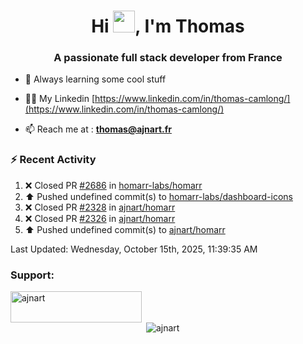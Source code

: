 <h1 align="center">Hi <img height="35px" src="https://raw.githubusercontent.com/MartinHeinz/MartinHeinz/master/wave.gif" width="35px"/>, I'm Thomas</h1>
<h3 align="center">A passionate full stack developer from France</h3>

- 🌱 Always learning some cool stuff 

- 👨‍💻 My Linkedin [https://www.linkedin.com/in/thomas-camlong/](https://www.linkedin.com/in/thomas-camlong/)

- 📫 Reach me at : **thomas@ajnart.fr**

### :zap: Recent Activity

<!--RECENT_ACTIVITY:start-->
1. ❌ Closed PR [#2686](undefined) in [homarr-labs/homarr](https://github.com/homarr-labs/homarr)<br>
2. ⬆️ Pushed undefined commit(s) to [homarr-labs/dashboard-icons](https://github.com/homarr-labs/dashboard-icons)<br>
3. ❌ Closed PR [#2328](undefined) in [ajnart/homarr](https://github.com/ajnart/homarr)<br>
4. ❌ Closed PR [#2326](undefined) in [ajnart/homarr](https://github.com/ajnart/homarr)<br>
5. ⬆️ Pushed undefined commit(s) to [ajnart/homarr](https://github.com/ajnart/homarr)<br>
<!--RECENT_ACTIVITY:end-->

<!--RECENT_ACTIVITY:last_update-->
Last Updated: Wednesday, October 15th, 2025, 11:39:35 AM
<!--RECENT_ACTIVITY:last_update_end-->
<h3 align="left">Support:</h3>
<p><a href="https://ko-fi.com/ajnart"> <img align="left" src="https://cdn.ko-fi.com/cdn/kofi3.png?v=3" height="50" width="210" alt="ajnart" /></a></p><br><br>

<p>&nbsp;<img align="center" src="https://github-readme-stats.vercel.app/api?username=ajnart&show_icons=true&theme=tokyonight&locale=en" alt="ajnart" /></p>
